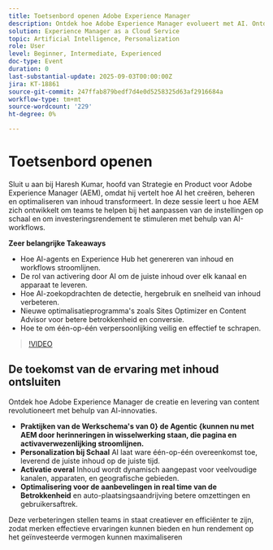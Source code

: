 ```yaml
---
title: Toetsenbord openen Adobe Experience Manager
description: Ontdek hoe Adobe Experience Manager evolueert met AI. Ontdek de agentische workflows, AI-zoekopdrachten, personalisatie op schaal en slimmere optimalisatie van inhoud.
solution: Experience Manager as a Cloud Service
topic: Artificial Intelligence, Personalization
role: User
level: Beginner, Intermediate, Experienced
doc-type: Event
duration: 0
last-substantial-update: 2025-09-03T00:00:00Z
jira: KT-18861
source-git-commit: 247ffab879bedf7d4e0d5258325d63af2916684a
workflow-type: tm+mt
source-wordcount: '229'
ht-degree: 0%

---
```



# Toetsenbord openen

Sluit u aan bij Haresh Kumar, hoofd van Strategie en Product voor Adobe Experience Manager (AEM), omdat hij vertelt hoe AI het creëren, beheren en optimaliseren van inhoud transformeert. In deze sessie leert u hoe AEM zich ontwikkelt om teams te helpen bij het aanpassen van de instellingen op schaal en om investeringsrendement te stimuleren met behulp van AI-workflows.

**Zeer belangrijke Takeaways**

* Hoe AI-agents en Experience Hub het genereren van inhoud en workflows stroomlijnen.
* De rol van activering door AI om de juiste inhoud over elk kanaal en apparaat te leveren.
* Hoe AI-zoekopdrachten de detectie, hergebruik en snelheid van inhoud verbeteren.
* Nieuwe optimalisatieprogramma&#39;s zoals Sites Optimizer en Content Advisor voor betere betrokkenheid en conversie.
* Hoe te om één-op-één verpersoonlijking veilig en effectief te schrapen.

>[!VIDEO](https://video.tv.adobe.com/v/3471386/?learn=on&enablevpops)


## De toekomst van de ervaring met inhoud ontsluiten

Ontdek hoe Adobe Experience Manager de creatie en levering van content revolutioneert met behulp van AI-innovaties.

* **Praktijken van de Werkschema&#39;s van 0} de Agentic {kunnen nu met AEM door herinneringen in wisselwerking staan, die pagina en activaverwezenlijking stroomlijnen.**
* **Personalization bij Schaal** AI laat ware één-op-één overeenkomst toe, leverend de juiste inhoud op de juiste tijd.
* **Activatie overal** Inhoud wordt dynamisch aangepast voor veelvoudige kanalen, apparaten, en geografische gebieden.
* **Optimalisering voor de aanbevelingen in real time van de Betrokkenheid** en auto-plaatsingsaandrijving betere omzettingen en gebruikersaftrek.

Deze verbeteringen stellen teams in staat creatiever en efficiënter te zijn, zodat merken effectieve ervaringen kunnen bieden en hun rendement op het geïnvesteerde vermogen kunnen maximaliseren
